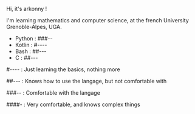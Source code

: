 Hi, it's arkonny !

I'm learning mathematics and computer science, at the french University Grenoble-Alpes, UGA.

- Python :  ###--
- Kotlin :  #----
- Bash :    ##---
- C :       ##---

#---- : Just learning the basics, nothing more

##--- : Knows how to use the langage, but not comfortable with

###-- : Comfortable with the langage

####- : Very comfortable, and knows complex things

<!---
arkonny/arkonny is a ✨ special ✨ repository because its `README.md` (this file) appears on your GitHub profile.
You can click the Preview link to take a look at your changes.
--->
